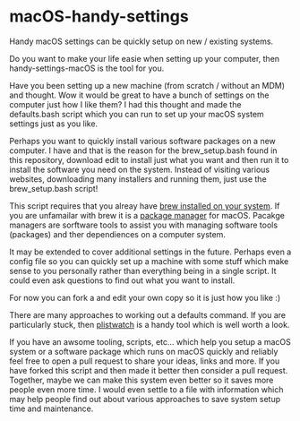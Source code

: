 # macOS-handy-settings
Handy macOS settings can be quickly setup on new / existing systems.

Do you want to make your life easie when setting up your computer, then handy-settings-macOS is the tool for you.

Have you been setting up a new machine (from scratch / without an MDM) and thought. Wow it would be great to have a bunch 
of settings on the computer just how I like them? I had this thought and made the defaults.bash script which you can run
to set up your macOS system settings just as you like.

Perhaps you want to quickly install various software packages on a new computer. I have and that is the reason for the brew_setup.bash 
found in this repository, download edit to install just what you want and then run it to install the software you need on the 
system. Instead of visiting various websites, downloading many installers and running them, just use the brew_setup.bash script!

This script requires that you alreay have [brew installed on your system](https://brew.sh). If you are unfamailar with brew it is a [package manager](https://en.wikipedia.org/wiki/Package_manager) for macOS. Pacakge managers are sorftware tools to assist you with managing software tools (packages) and ther dependiences on a computer system.

It may be extended to cover additional settings in the future. Perhaps even a config file so you can quickly
set up a machine with some stuff which make sense to you personally rather than everything being in a single script.
It could even ask questions to find out what you want to install. 

For now you can fork a and edit your own copy so it is just how you like :)

There are many approaches to working out a defaults command. If you are particularly stuck, then [plistwatch](https://github.com/catilac/plistwatch) is a handy tool which is well worth a look.

If you have an awsome tooling, scripts, etc... which help you setup a macOS system or a software package which runs on macOS quickly and reliably feel free to open a pull request to share your ideas, links and more. If you have forked this script and then made it better then consider a pull request. Together, maybe we can make this system even better so it saves more people even more time. I would even settle to a file with information which may help people find out about various approaches to save system setup time and maintenance.
